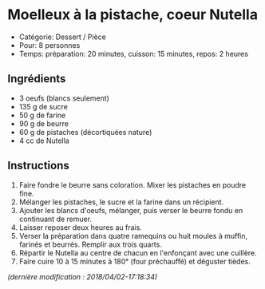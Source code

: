 # Moelleux à la pistache, coeur Nutella

* Catégorie: Dessert / Pièce
* Pour: 8 personnes
* Temps: préparation: 20 minutes, cuisson: 15 minutes, repos: 2 heures

## Ingrédients
* 3 oeufs (blancs seulement)
* 135 g de sucre
* 50 g de farine
* 90 g de beurre
* 60 g de pistaches (décortiquées nature)
* 4 cc de Nutella

## Instructions
1. Faire fondre le beurre sans coloration. Mixer les pistaches en poudre fine.
1. Mélanger les pistaches, le sucre et la farine dans un récipient.
1. Ajouter les blancs d'oeufs, mélanger, puis verser le beurre fondu en continuant de remuer.
1. Laisser reposer deux heures au frais.
1. Verser la préparation dans quatre ramequins ou huit moules à muffin, farinés et beurrés. Remplir aux trois quarts.
1. Répartir le Nutella au centre de chacun en l'enfonçant avec une cuillère.
1. Faire cuire 10 à 15 minutes à 180° (four préchauffé) et déguster tièdes.

_(dernière modification : 2018/04/02-17:18:34)_
